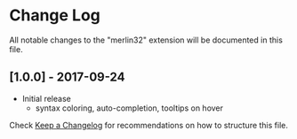 # Change Log
All notable changes to the "merlin32" extension will be documented in this file.

## [1.0.0] - 2017-09-24
- Initial release
  - syntax coloring, auto-completion, tooltips on hover


Check [Keep a Changelog](http://keepachangelog.com/) for recommendations on how to structure this file.
